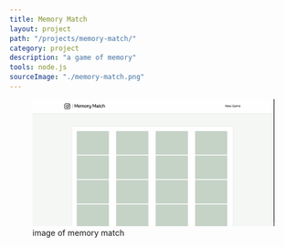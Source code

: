 ```yaml
---
title: Memory Match
layout: project
path: "/projects/memory-match/"
category: project
description: "a game of memory"
tools: node.js
sourceImage: "./memory-match.png"
---
```



<figure class="floatLeft">
  <img  src="./memory-match.png" alt="Early Printing Press">
  <figcaption>image of memory match</figcaption>
</figure>
